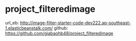 # project_filteredimage

url_eb: http://image-filter-starter-code-dev222.ap-southeast-1.elasticbeanstalk.com/
github: https://github.com/giabaohb48/project_filteredimage
